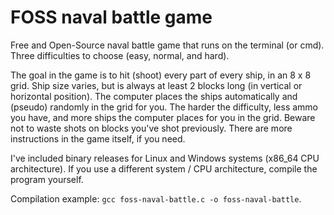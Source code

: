 # FOSS naval battle game
Free and Open-Source naval battle game that runs on the terminal (or cmd). Three difficulties to choose (easy, normal, and hard).

The goal in the game is to hit (shoot) every part of every ship, in an 8 x 8 grid. Ship size varies, but is always at least 2 blocks long (in vertical or horizontal position). The computer places the ships automatically and (pseudo) randomly in the grid for you. The harder the difficulty, less ammo you have, and more ships the computer places for you in the grid. Beware not to waste shots on blocks you've shot previously. There are more instructions in the game itself, if you need.

I've included binary releases for Linux and Windows systems (x86_64 CPU architecture). If you use a different system / CPU architecture, compile the program yourself.

Compilation example: `gcc foss-naval-battle.c -o foss-naval-battle`.
